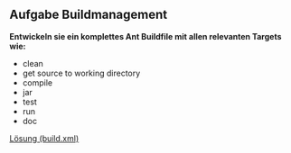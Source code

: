 Aufgabe Buildmanagement
---

**Entwickeln sie ein komplettes Ant Buildfile mit allen relevanten Targets wie:**


- clean
- get source to working directory
- compile
- jar
- test
- run
- doc


[Lösung (build.xml)](https://github.com/aspecialkey/swt/blob/master/swt_buildmanagement/src/build.xml)
